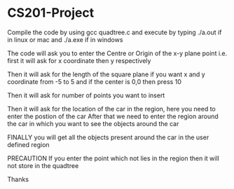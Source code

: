 # CS201-Project

Compile the code by using gcc quadtree.c and execute by typing ./a.out if in linux or mac and ./a.exe if in windows

The code will ask you to enter the Centre or Origin of the x-y plane point
i.e. first it will ask for x coordinate then y respectively

Then it will ask for the length of the square plane 
if you want x and y coordinate from -5 to 5 and if the center is 0,0 then press 10

Then it will ask for number of points you want to insert

Then it will ask for the location of the car in the region, here you need to enter the postion of the car 
After that we need to enter the region around the car in which you want to see the objects around the car

FINALLY you will get all the objects present around the car in the user defined region 

PRECAUTION
If you enter the point which not lies in the region then it will not store in the quadtree

Thanks 
